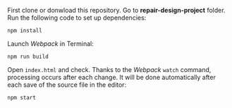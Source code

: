 First clone or donwload this repository.
Go to **repair-design-project** folder.
Run the following code to set up dependencies:
``` 
npm install
```
Launch *Webpack* in Terminal:
```
npm run build
```
Open ```index.html``` and check.
Thanks to the *Webpack* ```watch``` command, processing occurs after each change. It will be done automatically after each save of the source file in the editor:
```
npm start
```